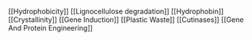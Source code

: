 [[Hydrophobicity]]
[[Lignocellulose degradation]]
[[Hydrophobin]]
[[Crystallinity]]
[[Gene Induction]]
[[Plastic Waste]]
[[Cutinases]]
[[Gene And Protein Engineering]]
